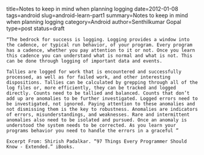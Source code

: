 title=Notes to keep in mind when planning logging
date=2012-01-08
tags=android
slug=android-learn-part1
summary=Notes to keep in mind when planning logging
category=Android
author=Senthilkumar Gopal
type=post
status=draft
~~~~~~
“The bedrock for success is logging. Logging provides a window into the cadence, or typical run behavior, of your program. Every program has a cadence, whether you pay attention to it or not. Once you learn this cadence you can understand what is normal and what is not. This can be done through logging of important data and events.

Tallies are logged for work that is encountered and successfully processed, as well as for failed work, and other interesting dispositions. Tallies can be calculated by grepping through all of the log files or, more efficiently, they can be tracked and logged directly. Counts need to be tallied and balanced. Counts that don’t add up are anomalies to be further investigated. Logged errors need to be investigated, not ignored. Paying attention to these anomalies and not dismissing them is the key to robustness. Anomalies are indicators of errors, misunderstandings, and weaknesses. Rare and intermittent anomalies also need to be isolated and pursued. Once an anomaly is understood the system needs to be corrected. As you learn your programs behavior you need to handle the errors in a graceful ”

Excerpt From: Shirish Padalkar. “97 Things Every Programmer Should Know - Extended.” iBooks. 